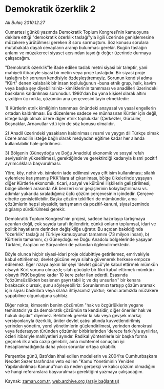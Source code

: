 # Demokratik özerklik 2

*Ali Bulaç 2010.12.27*

<td class="columnist-detail">
<p>Cumartesi günkü yazımda Demokratik Toplum Kongresi'nin kamuoyuna deklare ettiği "demokratik özerklik taslağı"yla ilgili  üzerinde genişlemesine müzakere yürütülmesi gereken 8 soru sormuştum. Söz konusu sorulara mutabakata dayalı cevapların aranıp bulunması gerekir. Bugün taslağın anlamı ve müzakereci siyaset açısından taşıdığı değer üzerinde durmaya çalışacağım.</p>
<p>
<div id="haberMetinDiv">
<p>"Demokratik özerklik"le ifade edilen taslak metni siyasi bir taleptir, yani mahiyeti itibariyle siyasi bir metin veya proje taslağıdır. Bir siyasi proje taslağını bir sorunun kendisiyle özdeşleştiremeyiz. Sorunun kendisi adına "Kürt" denen kalabalık bir insan topluluğunun -buna etnik grup, halk, kavim veya başka şey diyebilirsiniz- kimliklerinin tanınması ve anadilleri üzerindeki baskıların kaldırılması sorunudur. 1990'dan bu yana kişisel olarak altını çizdiğim üç nokta, çözümün ana çerçevesini tayin etmektedir:
<p>1) Kürtlerin etnik kimliğinin tanınması önündeki anayasal ve yasal engellerin ortadan kaldırılması. Bu düzenleme sadece ve münhasıran Kürtler için değil, isteğe bağlı olmak üzere diğer etnik topluluklar (Çerkezler, Gürcüler, Boşnaklar, Arnavutlar vd.) için de söz konusu olmalıdır.
<p>2) Anadil üzerindeki yasakların kaldırılması; resmi ve yaygın dil Türkçe olmak üzere anadilin isteğe bağlı olarak medyadan eğitime kadar her alanda kullanılabilir hale getirilmesi.
<p>3) Bölgenin (Güneydoğu ve Doğu Anadolu) ekonomik ve sosyal refah seviyesinin yükseltilmesi, gerektiğinde ve gerektirdiği kadarıyla kısmi pozitif ayrımcılıklara başvurulması.
<p>Yöre, köy, nehir vb. isimlerin iade edilmesi veya çift isim kullanılması; silahlı eylemlere karışmamış PKK'lılara af çıkarılması, bölge ülkelerinde yaşayan diğer Kürtlerle ekonomik, ticari, sosyal ve kültürel ilişkilerin geliştirilmesi, bölge ülkeleri arasında AB benzeri sınır geçişlerinin kolaylaştırılması vs. adımlar yukarıda sıraladığımız üçlü çözüm çerçevesinin içindedir. Çerçeve elbette genişletilebilir. Başka çözüm teklifleri de mümkündür, ama çözümlerin hepsi siyasidir, tartışmanın da pozitif-kanuni, siyasi zeminde algılanıp sürdürülmesi gerekir.
<p>Demokratik Toplum Kongresi'nin projesi, sadece hazırlayıp tartışmaya açanları değil, çok sayıda tarafı ilgilendirir, çünkü onların toplumsal, idari ve politik hayatlarını derinden değişikliğe uğratır. Bu açıdan bakıldığında "özerklik" taslağı a) Türkiye kamuoyunun tamamını (73 milyon insan), b) Kürtlerin tamamını, c) Güneydoğu ve Doğu Anadolu bölgelerinde yaşayan Türkleri, Arapları ve Süryanileri de yakından ilgilendirmektedir.
<p>Böyle olunca hiçbir siyasi-idari proje oldubittiye getirilemez, emrivakiyle kabul ettirilemez; devlet gücüne veya silaha güvenerek herkese empoze edilemez. Eğer rızaya aykırı bir şeyi 'devlet gücü'yle kabul ettirmek mümkün olsaydı Kürt sorunu olmazdı; silah gücüyle bir fikri kabul ettirmek mümkün olsaydı PKK bugüne kadar 10 kere zafer ilan ederdi. Esasında "çözümsüzlükten beslenen gayrı tabii iç ve dış unsurları" bir kenara bırakacak olursak, şunu söyleyebiliriz: Sorunlarımızı tartışıp çözüm aramak için siyasi baskılara veya silaha ihtiyacımız yoktur; kendi aramızda müzakere yapabilme olgunluğuna sahibiz.
<p>Diğer nokta, kimsenin benim çözümüm "hak ve özgürlüklerin yegane teminatıdır ya da demokratik çözümün ta kendisidir, diğer öneriler hak ve hukuk dışıdır" diyemez. Belirtmek gerekir ki sıkı veya gevşek markaj versiyonlarıyla özerklik, üniter devlet çatısı altında kuvvetlendirilmiş yerinden yönetim, yerel yönetimlerin güçlendirilmesi, yerinden demokrasi veya federasyon türünden çözümler birbirlerinden 'derece farkı'yla ayrılırlar, özleri itibariyle mahiyetleri aynıdır. Radikal yöntemlerle bir başka forma geçmek ilk anda cazip gelebilir, ama muhtemel sonuçları iyi hesaplanmadığında daha yıkıcı sorunlar ortaya çıkabilir.
<p>Perşembe günü, Batı'dan ithal edilen modellerin ve 2004'te Cumhurbaşkanı Necdet Sezer tarafından veto edilen "Kamu Yönetiminin Yeniden Yapılandırılması Kanunu"nun da neden gerçekçi ve kalıcı çözüm olmadığını ve hangi referanslara başvurulması gerektiğini yazmaya çalışacağım. </p></p></p></p></p></p></p></p></p></div>
</p>
<a href="http://web.archive.org/web/20110101024549/mailto:a.bulac@zaman.com.tr">
</a></td>

Kaynak: [zaman.com.tr](http://zaman.com.tr/yazar.do?yazino=1070617), [web.archive.org (arşiv bağlantısı)](http://web.archive.org/web/20110101024549/http://www.zaman.com.tr:80/yazar.do?yazino=1070617)
